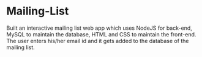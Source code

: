 # Mailing-List
Built an interactive mailing list web app which uses NodeJS for back-end, MySQL to maintain the database, HTML and CSS to maintain the front-end.
The user enters his/her email id and it gets added to the database of the mailing list.
